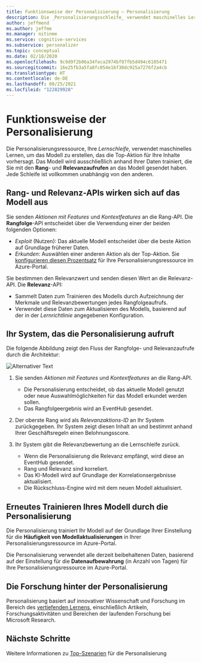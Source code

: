 ```yaml
---
title: Funktionsweise der Personalisierung – Personalisierung
description: Die _Personalisierungsschleife_ verwendet maschinelles Lernen, um das Modell zu erstellen, das die Top-Aktion für Ihre Inhalte vorhersagt. Das Modell wird ausschließlich anhand Ihrer Daten trainiert, die Sie mit den Rang- und Relevanzaufrufen an das Modell gesendet haben.
author: jeffmend
ms.author: jeffme
ms.manager: nitinme
ms.service: cognitive-services
ms.subservice: personalizer
ms.topic: conceptual
ms.date: 02/18/2020
ms.openlocfilehash: 9c9d9f2b06a34feca2974bf97fb5d494c6105471
ms.sourcegitcommit: 16e25fb3a5fa8fc054e16f30dc925a7276f2a4cb
ms.translationtype: HT
ms.contentlocale: de-DE
ms.lasthandoff: 08/25/2021
ms.locfileid: "122829928"
---
```

# <a name="how-personalizer-works"></a>Funktionsweise der Personalisierung

Die Personalisierungsressource, Ihre _Lernschleife_, verwendet maschinelles Lernen, um das Modell zu erstellen, das die Top-Aktion für Ihre Inhalte vorhersagt. Das Modell wird ausschließlich anhand Ihrer Daten trainiert, die Sie mit den **Rang**- und **Relevanzaufrufen** an das Modell gesendet haben. Jede Schleife ist vollkommen unabhängig von den anderen.

## <a name="rank-and-reward-apis-impact-the-model"></a>Rang- und Relevanz-APIs wirken sich auf das Modell aus

Sie senden _Aktionen mit Features_ und _Kontextfeatures_ an die Rang-API. Die **Rangfolge**-API entscheidet über die Verwendung einer der beiden folgenden Optionen:

* _Exploit_ (Nutzen): Das aktuelle Modell entscheidet über die beste Aktion auf Grundlage früherer Daten.
* _Erkunden_: Auswählen einer anderen Aktion als der Top-Aktion. Sie [konfigurieren diesen Prozentsatz](how-to-settings.md#configure-exploration-to-allow-the-learning-loop-to-adapt) für Ihre Personalisierungsressource im Azure-Portal.

Sie bestimmen den Relevanzwert und senden diesen Wert an die Relevanz-API. Die **Relevanz**-API:

* Sammelt Daten zum Trainieren des Modells durch Aufzeichnung der Merkmale und Relevanzbewertungen jedes Rangfolgeaufrufs.
* Verwendet diese Daten zum Aktualisieren des Modells, basierend auf der in der _Lernrichtlinie_ angegebenen Konfiguration.

## <a name="your-system-calling-personalizer"></a>Ihr System, das die Personalisierung aufruft

Die folgende Abbildung zeigt den Fluss der Rangfolge- und Relevanzaufrufe durch die Architektur:

![Alternativer Text](./media/how-personalizer-works/personalization-how-it-works.png "Funktionsweise der Personalisierung")

1. Sie senden _Aktionen mit Features_ und _Kontextfeatures_ an die Rang-API.

    * Die Personalisierung entscheidet, ob das aktuelle Modell genutzt oder neue Auswahlmöglichkeiten für das Modell erkundet werden sollen.
    * Das Rangfolgeergebnis wird an EventHub gesendet.
1. Der oberste Rang wird als _Relevanzaktions-ID_ an Ihr System zurückgegeben.
    Ihr System zeigt diesen Inhalt an und bestimmt anhand Ihrer Geschäftsregeln einen Belohnungsscore.
1. Ihr System gibt die Relevanzbewertung an die Lernschleife zurück.
    * Wenn die Personalisierung die Relevanz empfängt, wird diese an EventHub gesendet.
    * Rang und Relevanz sind korreliert.
    * Das KI-Modell wird auf Grundlage der Korrelationsergebnisse aktualisiert.
    * Die Rückschluss-Engine wird mit dem neuen Modell aktualisiert.

## <a name="personalizer-retrains-your-model"></a>Erneutes Trainieren Ihres Modell durch die Personalisierung

Die Personalisierung trainiert Ihr Modell auf der Grundlage Ihrer Einstellung für die **Häufigkeit von Modellaktualisierungen** in Ihrer Personalisierungsressource im Azure-Portal.

Die Personalisierung verwendet alle derzeit beibehaltenen Daten, basierend auf der Einstellung für die **Datenaufbewahrung** (in Anzahl von Tagen) für Ihre Personalisierungsressource im Azure-Portal.

## <a name="research-behind-personalizer"></a>Die Forschung hinter der Personalisierung

Personalisierung basiert auf innovativer Wissenschaft und Forschung im Bereich des [vertiefenden Lernens](concepts-reinforcement-learning.md), einschließlich Artikeln, Forschungsaktivitäten und Bereichen der laufenden Forschung bei Microsoft Research.

## <a name="next-steps"></a>Nächste Schritte

Weitere Informationen zu [Top-Szenarien](where-can-you-use-personalizer.md) für die Personalisierung